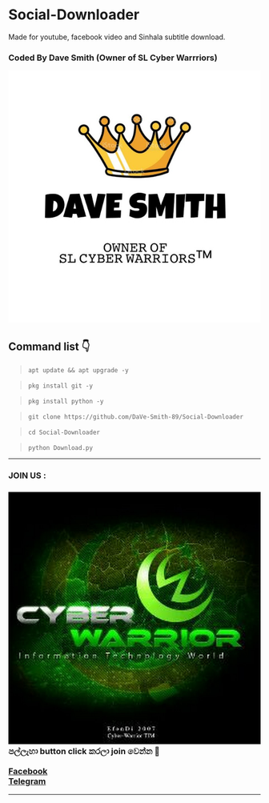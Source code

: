 # Social-Downloader
Made for youtube, facebook video and Sinhala subtitle download.
### Coded By Dave Smith (Owner of SL Cyber Warrriors)

<a href="https://github.com/DaVe-Smith-89"><img src="IMG_20210509_185120_415.jpg"></a>

## Command list 👇

>`apt update && apt upgrade -y`

>`pkg install git -y`

>`pkg install python -y`

>`git clone https://github.com/DaVe-Smith-89/Social-Downloader`

>`cd Social-Downloader`

>`python Download.py`

<hr>
<h3>JOIN US :<h3/>
<a href="https://youtube.com/channel/UCOC4YlK-7mb5jIbCRcuijvQ"><img src="400086900718_114430.jpg"></a>
<br>
පල්ලැහා button click කරලා join වෙන්න 🖤
<br>
<br><a href="https://www.facebook.com/groups/424580708746052/?ref=share"> Facebook </a>
<br><a href="http://t.me/By_sstp"> Telegram  </a>
<hr>
